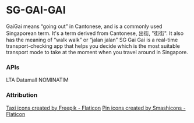# SG-GAI-GAI

GaiGai means “going out” in Cantonese, and is a commonly used Singaporean term. It's a term derived from Cantonese, 出街, "街街".
It also has the meaning of “walk walk” or “jalan jalan”
SG Gai Gai is a real-time transport-checking app that helps you decide which is the most suitable transport mode to take at the moment when you travel around in Singapore.

### APIs

LTA Datamall
NOMINATIM

### Attribution

<a href="https://www.flaticon.com/free-icons/taxi" title="taxi icons">Taxi icons created by Freepik - Flaticon</a>
<a href="https://www.flaticon.com/free-icons/pin" title="pin icons">Pin icons created by Smashicons - Flaticon</a>

